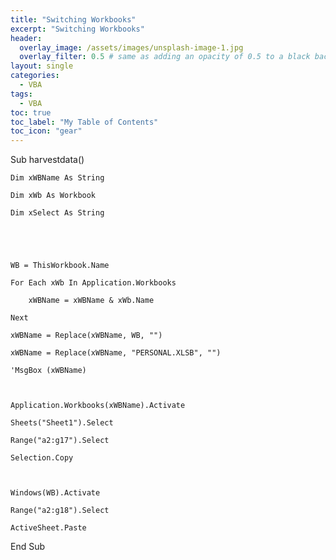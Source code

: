 ```yaml
---
title: "Switching Workbooks"
excerpt: "Switching Workbooks"
header:
  overlay_image: /assets/images/unsplash-image-1.jpg
  overlay_filter: 0.5 # same as adding an opacity of 0.5 to a black background
layout: single
categories:
  - VBA
tags:
  - VBA
toc: true
toc_label: "My Table of Contents"
toc_icon: "gear"
---
```








Sub harvestdata()

    Dim xWBName As String

    Dim xWb As Workbook

    Dim xSelect As String

   

    

    WB = ThisWorkbook.Name

    For Each xWb In Application.Workbooks

        xWBName = xWBName & xWb.Name

    Next

    xWBName = Replace(xWBName, WB, "")

    xWBName = Replace(xWBName, "PERSONAL.XLSB", "")

    'MsgBox (xWBName)

   

    Application.Workbooks(xWBName).Activate

    Sheets("Sheet1").Select

    Range("a2:g17").Select

    Selection.Copy

   

    Windows(WB).Activate

    Range("a2:g18").Select

    ActiveSheet.Paste

 

 

End Sub
